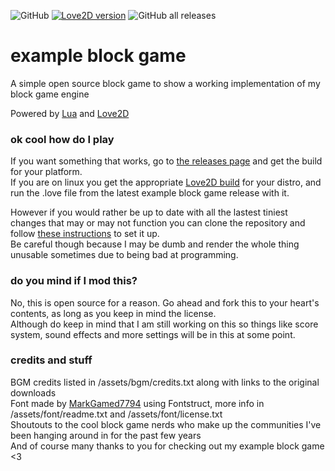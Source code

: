 ![GitHub](https://img.shields.io/github/license/Oshisaure/example-block-game)
[![Love2D version](https://img.shields.io/badge/Love2D-v11.3-blue)](https://github.com/love2d/love/releases/tag/11.3)
![GitHub all releases](https://img.shields.io/github/downloads/Oshisaure/example-block-game/total)

# example block game
A simple open source block game to show a working implementation of my block game engine

Powered by [Lua](https://www.lua.org/about.html) and [Love2D](https://love2d.org/)

### ok cool how do I play
If you want something that works, go to [the releases page](https://github.com/Oshisaure/example-block-game/releases) and get the build for your platform.  
If you are on linux you get the appropriate [Love2D build](https://github.com/love2d/love/releases/tag/11.3) for your distro, and run the .love file from the latest example block game release with it.  

However if you would rather be up to date with all the lastest tiniest changes that may or may not function you can clone the repository and follow [these instructions](https://love2d.org/wiki/Getting_Started) to set it up.  
Be careful though because I may be dumb and render the whole thing unusable sometimes due to being bad at programming.

### do you mind if I mod this?
No, this is open source for a reason. Go ahead and fork this to your heart's contents, as long as you keep in mind the license.  
Although do keep in mind that I am still working on this so things like score system, sound effects and more settings will be in this at some point.

### credits and stuff
BGM credits listed in /assets/bgm/credits.txt along with links to the original downloads  
Font made by [MarkGamed7794](https://github.com/MarkGamed7794) using Fontstruct, more info in /assets/font/readme.txt and /assets/font/license.txt  
Shoutouts to the cool block game nerds who make up the communities I've been hanging around in for the past few years  
And of course many thanks to you for checking out my example block game <3
